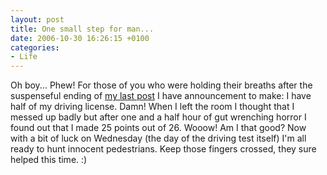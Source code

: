 ```yaml
---
layout: post
title: One small step for man...
date: 2006-10-30 16:26:15 +0100
categories:
- Life
---
```

Oh boy... Phew! For those of you who were holding their breaths after the suspenseful ending of <a href="http://www.rusiczki.net/blog/archives/2006/10/30/fingers_crossed">my last post</a> I have announcement to make: I have half of my driving license. Damn! When I left the room I thought that I messed up badly but after one and a half hour of gut wrenching horror I found out that I made 25 points out of 26. Wooow! Am I that good? Now with a bit of luck on Wednesday (the day of the driving test itself) I'm all ready to hunt innocent pedestrians. Keep those fingers crossed, they sure helped this time. :)

